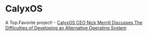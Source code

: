 # CalyxOS
A Top.Favorite project! - [CalyxOS CEO Nick Merrill Discusses The Difficulties of Developing an Alternative Operating System](https://youtu.be/BYh8G1pV70g)
